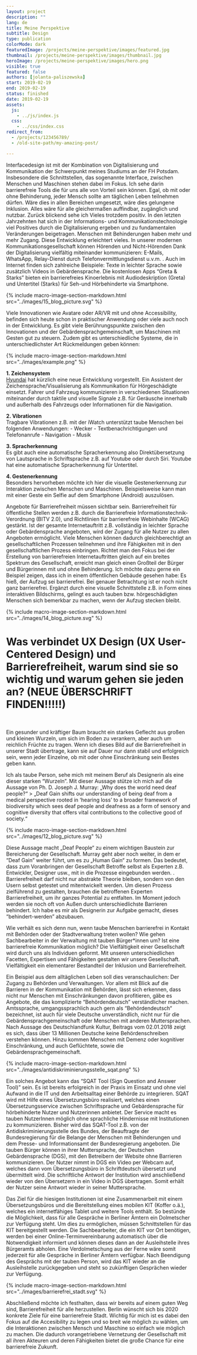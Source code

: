 ```yaml
---
layout: project
description: ""
lang: de
title: Meine Perspektive
subtitle: Design
type: publication
colorMode: dark
featuredImage: /projects/meine-perspektive/images/featured.jpg
thumbnail: /projects/meine-perspektive/images/thumbnail.jpg
heroImage: /projects/meine-perspektive/images/hero.png
visible: true
featured: false
authors: [jolanta-paliszewska]
start: 2019-02-19
end: 2019-02-19
status: finished
date: 2019-02-19
assets:
  js:
    - ../js/index.js
  css:
    - ../css/index.css
redirect_from:
  - /projects/123456789/
  - /old-site-path/my-amazing-post/

---
```


Interfacedesign ist mit der Kombination von Digitalisierung und Kommunikation der Schwerpunkt meines Studiums an der FH Potsdam. Insbesondere die Schnittstellen, das sogenannte Interface, zwischen Menschen und Maschinen stehen dabei im Fokus. Ich sehe darin barrierefreie Tools die für uns alle von Vorteil sein können. Egal, ob mit oder ohne Behinderung, jeder Mensch sollte am täglichen Leben teilnehmen dürfen. Wäre dies in allen Bereichen umgesetzt, wäre dies gelungene Inklusion. Alles wäre für alle gleichermaßen auffindbar, zugänglich und nutzbar. Zurück blickend sehe ich Vieles trotzdem positiv. In den letzten Jahrzehnten hat sich in der Informations- und Kommunikationstechnologie viel Positives durch die Digitalisierung ergeben und zu fundamentalen Veränderungen beigetragen. Menschen mit Behinderungen haben mehr und mehr Zugang. Diese Entwicklung erleichtert vieles. In unserer modernen Kommunikationsgesellschaft können Hörenden und Nicht-Hörenden Dank der Digitalisierung vielfältig miteinander kommunizieren: E-Mails, WhatsApp, Relay-Dienst durch Telefonvermittlungsdienst u.v.m. . Auch im Internet finden sich zahlreiche Beispiele: Texte in leichter Sprache sowie zusätzlich Videos in Gebärdensprache. Die kostenlosen Apps “Greta & Starks” bieten ein barrierefreies Kinoerlebnis mit Audiodeskription (Greta) und Untertitel (Starks) für Seh-und Hörbehinderte via Smartphone.

{% include macro-image-section-markdown.html src="../images/15_blog_picture.svg" %}


Viele Innovationen wie Avatare oder AR/VR mit und ohne Accessibility, befinden sich heute schon in praktischer Anwendung oder viele auch noch in der Entwicklung. Es gibt viele Berührungspunkte zwischen den Innovationen und der Gebärdensprachgemeinschaft, um Maschinen mit Gesten gut zu steuern. Zudem gibt es unterschiedliche Systeme, die in unterschiedlichster Art Rückmeldungen geben können:

{% include macro-image-section-markdown.html src="../images/example.png" %}

**1. Zeichensystem** <br>
  [Hyundai](https://newatlas.com/hyundai-hearing-assist/58006/#p553977) hat kürzlich eine neue Entwicklung vorgestellt. Ein Assistent der Zeichensprache/Visualisierung als Kommunikation für Hörgeschädigte einsetzt. Fahrer und Fahrzeug kommunizieren in verschiedenen Situationen miteinander durch taktile und visuelle Signale z.B. für Geräusche innerhalb und außerhalb des Fahrzeugs oder  Informationen für die Navigation.

**2. Vibrationen** <br>
Tragbare Vibrationen z.B. mit der iWatch unterstützt taube Menschen bei folgenden Anwendungen: 
        - Wecker
        - Textbenachrichtigungen und Telefonanrufe
        - Navigation
        - Musik 


**3. Spracherkennung** <br>
Es gibt auch eine automatische Spracherkennung also Direktübersetzung von Lautsprache in Schriftsprache z.B. auf Youtube oder durch Siri. Youtube hat eine automatische Spracherkennung für Untertitel. 

**4. Gestenerkennung** <br>
Besonders hervorheben möchte ich hier die visuelle Gestenerkennung zur Interaktion zwischen Menschen und Maschinen. Beispielsweise kann man mit einer Geste ein Selfie auf dem Smartphone (Android) auszulösen.

Angebote für Barrierefreiheit müssen sichtbar sein. Barrierefreiheit für öffentliche Stellen werden z.B. durch die Barrierefreie Informationstechnik-Verordnung (BITV 2.0), und Richtlinien für barrierefreie Webinhalte (WCAG) gestärkt. Ist der gesamte Internetauftritt z.B. vollständig in leichter Sprache oder Gebärdensprache angeboten, wird der Zugang für alle Nutzer zu allen Angeboten ermöglicht. Viele Menschen können dadurch gleichberechtigt an gesellschaftlichen Prozessen teilnehmen und ihre Fähigkeiten mit in den gesellschaftlichen Prozess einbringen. Richtet man den Fokus bei der Erstellung von barrierefreien Internetauftritten gleich auf ein breites Spektrum des Gesellschaft, erreicht man gleich einen Großteil der Bürger und Bürgerinnen mit und ohne Behinderung. Ich möchte dazu gerne ein Beispiel zeigen, dass ich in einem öffentlichen Gebäude gesehen habe: Es hieß, der Aufzug sei barrierefrei. Bei genauer Betrachtung ist er noch nicht ganz barrierefrei. Ergänzt durch eine visuelle Schnittstelle z.B. in Form eines interaktiven Bildschirms, gelingt es auch tauben bzw. hörgeschädigten Menschen sich bemerkbar zu machen, wenn der Aufzug stecken bleibt.

{% include macro-image-section-markdown.html src="../images/14_blog_picture.svg" %}
 
# Was verbindet UX Design (UX User-Centered Design) und Barrierefreiheit, warum sind sie so wichtig und warum gehen sie jeden an? (NEUE ÜBERSCHRIFT FINDEN!!!!!) 
<br>


Ein gesunder und kräftiger Baum braucht ein starkes Geflecht aus großen und kleinen Wurzeln, um sich im Boden zu verankern, aber auch um reichlich Früchte zu tragen. Wenn ich dieses Bild auf die Barrierefreiheit in unserer Stadt übertrage, kann sie auf Dauer nur dann stabil und erfolgreich sein, wenn jeder Einzelne, ob mit oder ohne Einschränkung sein Bestes geben kann.


Ich als taube Person, sehe mich mit meinem Beruf als Designerin als eine dieser starken “Wurzeln”. Mit dieser Aussage stütze ich mich auf die Aussage von Ph. D. Joseph J. Murray: „Why does the world need deaf people?“ > „Deaf Gain shifts our understanding of being deaf from a medical perspective rooted in ‘hearing loss’ to a broader framework of biodiversity which sees deaf people and deafness as a form of sensory and cognitive diversity that offers vital contributions to the collective good of society.“

{% include macro-image-section-markdown.html src="../images/12_blog_picture.svg" %}


Diese Aussage macht „Deaf People“ zu einem wichtigen Baustein zur Bereicherung der Gesellschaft. Murray geht aber noch weiter, in dem er “Deaf Gain” weiter führt, um es zu „Human Gain“ zu formen. Das bedeutet, dass zum Voranbringen der Gesellschaft Betroffe selbst als Experten z.B. Entwickler, Designer usw., mit in die Prozesse eingebunden werden. . Barrierefreiheit darf nicht nur abstrakte Theorie bleiben, sondern von den Usern selbst getestet und mitentwickelt werden. Um diesen Prozess zielführend zu gestalten, brauchen die betroffenen Experten Barrierefreiheit, um ihr ganzes Potential zu entfalten. Im Moment jedoch werden sie noch oft von Außen durch unterschiedlichste Barrieren behindert. Ich habe es mir als Designerin zur Aufgabe gemacht, dieses “behindert-werden” abzubauen.

Wie verhält es sich denn nun, wenn taube Menschen barrierefrei in Kontakt mit Behörden oder der Stadtverwaltung treten wollen? Wie gehen Sachbearbeiter in der Verwaltung mit tauben Bürger*innen um? Ist eine barrierefreie Kommunikation möglich? Die Vielfältigkeit einer Gesellschaft wird durch uns als Individuen geformt. Mit unseren unterschiedlichen Facetten, Expertisen und Fähigkeiten gestalten wir unsere Gesellschaft. Vielfältigkeit ein elementarer Bestandteil der Inklusion und Barrierefreiheit. 



Ein Beispiel aus dem alltäglichen Leben soll dies veranschaulichen: Der Zugang zu Behörden und Verwaltungen. Vor allem mit Blick auf die Barrieren in der Kommunikation mit Behörden, lässt sich erkennen, dass nicht nur Menschen mit Einschränkungen davon profitieren, gäbe es Angebote, die das komplizierte “Behördendeutsch” verständlicher machen. Amtssprache, umgangssprachlich auch gern als “Behördendeutsch“ bezeichnet, ist auch für viele Deutsche unverständlich, nicht nur für die Gebärdensprachgemeinschaft oder Menschen mit anderen Muttersprachen. Nach Aussage des Deutschlandfunk Kultur, Beitrags vom 02.01.2018 zeigt es sich, dass über 13 Millionen Deutsche keine Behördenschreiben verstehen können. Hinzu kommen Menschen mit Demenz oder kognitiver Einschränkung, und auch Geflüchtete, sowie die Gebärdensprachgemeinschaft.

{% include macro-image-section-markdown.html src="../images/antidiskriminierungsstelle_sqat.png" %}


Ein solches Angebot kann das “SQAT Tool (Sign Question and Answer Tool)” sein. Es ist bereits erfolgreich in der Praxis im Einsatz und ohne viel Aufwand in die IT und den Arbeitsalltag einer Behörde zu integrieren. SQAT wird mit Hilfe eines Übersetzungsbüro realisiert, welches einen Übersetzungsservice zwischen Schriftsprache und Gebärdensprache für hörbehinderte Nutzer und Nutzerinnen anbietet. Der Service macht es tauben NutzerInnen möglich ohne sprachliche Hindernisse mit Institutionen zu kommunizieren. Bisher wird das SQAT-Tool z.B. von der Antidiskriminierungsstelle des Bundes, der Beauftragte der Bundesregierung für die Belange der Menschen mit Behinderungen und dem Presse- und Informationsamt der Bundesregierung angeboten. Die tauben Bürger können in ihrer Muttersprache, der Deutschen Gebärdensprache (DGS), mit den Betreibern der Website ohne Barrieren kommunizieren. Der Nutzer nimmt in DGS ein Video per Webcam auf, welches dann vom Übersetzungsbüro in Schriftdeutsch übersetzt und übermittelt wird. Die schriftliche Antwort der Institution wird anschließend wieder von den Übersetzern in ein Video in DGS übertragen. Somit erhält der Nutzer seine Antwort wieder in seiner Muttersprache.

Das Ziel für die hiesigen Institutionen ist eine Zusammenarbeit mit einem Übersetzungsbüros und die Bereitstellung eines mobilen KIT (Koffer o.ä.), welches ein internetfähiges Tablet und weitere Tools enthält. So bestünde die Möglichkeit, dass für alle Gespräche in Berliner Ämtern ein Dolmetscher zur Verfügung steht. Um dies zu ermöglichen, müssen Schnittstellen für das KIT bereitgestellt werden. Die Sachbearbeiter, die ein KIT vor Ort benötigen, werden bei einer Online-Terminvereinbarung automatisch über die Notwendigkeit informiert und können dieses dann an der Ausleihstelle ihres Bürgeramts abholen. Eine Verdolmetschung aus der Ferne wäre somit jederzeit für alle Gespräche in Berliner Ämtern verfügbar. Nach Beendigung des Gesprächs mit der tauben Person, wird das KIT wieder an die Ausleihstelle zurückgegeben und steht so zukünftigen Gesprächen wieder zur Verfügung.

{% include macro-image-section-markdown.html src="../images/barrierefrei_stadt.svg" %}


Abschließend möchte ich festhalten, dass wir bereits auf einem guten Weg sind, Barrierefreiheit für alle herzustellen. Berlin wünscht sich bis 2020 konkrete Ziele für eine barrierefreie Stadt. Wichtig für mich ist es dabei den Fokus auf die Accesibility zu legen und so breit wie möglich zu wählen, um die Interaktionen zwischen Mensch und Maschine so einfach wie möglich zu machen. Die dadurch vorangetriebene Vernetzung der Gesellschaft mit all ihren Akteuren und deren Fähigkeiten bietet die große Chance für eine barrierefreie Zukunft.